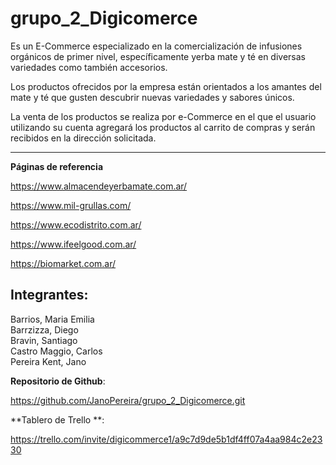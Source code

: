 grupo_2_Digicomerce
===================

Es un E-Commerce especializado en la comercialización de infusiones orgánicos de primer nivel, específicamente yerba mate y té en diversas variedades como también accesorios.

Los productos ofrecidos por la empresa están orientados a los amantes del mate y té que gusten descubrir nuevas variedades y sabores únicos.

La venta de los productos se realiza por e-Commerce en el que el usuario utilizando su cuenta agregará los productos al carrito de compras y serán recibidos en la dirección solicitada.

---------------

**Páginas de referencia**

https://www.almacendeyerbamate.com.ar/

https://www.mil-grullas.com/

https://www.ecodistrito.com.ar/

https://www.ifeelgood.com.ar/

https://biomarket.com.ar/



**Integrantes**: 
----------------
Barrios, Maria Emilia  
Barrzizza, Diego  
Bravin, Santiago  
Castro Maggio, Carlos  
Pereira Kent, Jano  


**Repositorio de Github**:

https://github.com/JanoPereira/grupo_2_Digicomerce.git

**Tablero de Trello **:

https://trello.com/invite/digicommerce1/a9c7d9de5b1df4ff07a4aa984c2e2330
